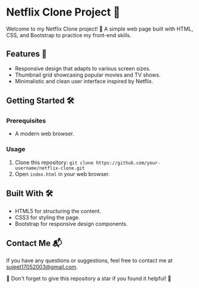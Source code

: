 # Netflix Clone Project 🎥

Welcome to my Netflix Clone project! 🍿 A simple web page built with HTML, CSS, and Bootstrap to practice my front-end skills.

## Features 🚀

- Responsive design that adapts to various screen sizes.
- Thumbnail grid showcasing popular movies and TV shows.
- Minimalistic and clean user interface inspired by Netflix.


## Getting Started 🛠️

### Prerequisites

- A modern web browser.

### Usage

1. Clone this repository: `git clone https://github.com/your-username/netflix-clone.git`
2. Open `index.html` in your web browser.

## Built With 🛠️

- HTML5 for structuring the content.
- CSS3 for styling the page.
- Bootstrap for responsive design components.

## Contact Me 📬

If you have any questions or suggestions, feel free to contact me at sujeet17052003@gmail.com.

🌟 Don't forget to give this repository a star if you found it helpful! 🌟
